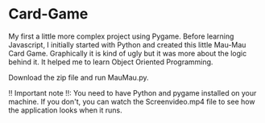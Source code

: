# Card-Game

My first a little more complex project using Pygame. Before learning Javascript, I initially started with Python and created this little Mau-Mau Card Game. Graphically it is kind of ugly but it was more about the logic behind it. It helped me to learn Object Oriented Programming.

Download the zip file and run MauMau.py. 

!! Important note !!: You need to have Python and pygame installed on your machine. If you don't, you can watch the Screenvideo.mp4 file to see how the application looks when it runs. 
